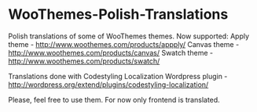 WooThemes-Polish-Translations
=============================

Polish translations of some of WooThemes themes. Now supported:
Apply theme - http://www.woothemes.com/products/appply/
Canvas theme - http://www.woothemes.com/products/canvas/
Swatch theme - http://www.woothemes.com/products/swatch/

Translations done with Codestyling Localization Wordpress plugin - http://wordpress.org/extend/plugins/codestyling-localization/

Please, feel free to use them. For now only frontend is translated.
